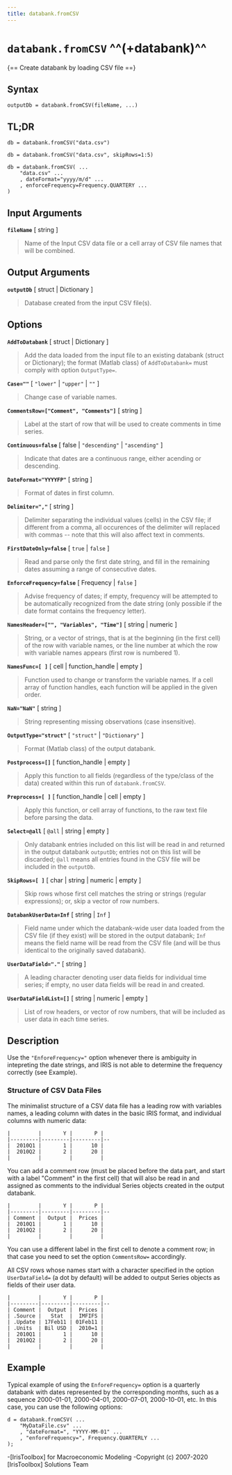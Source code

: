 ```yaml
---
title: databank.fromCSV
---
```


# `databank.fromCSV` ^^(+databank)^^

{== Create databank by loading CSV file ==}


## Syntax

    outputDb = databank.fromCSV(fileName, ...)


## TL;DR

    db = databank.fromCSV("data.csv")

    db = databank.fromCSV("data.csv", skipRows=1:5)

    db = databank.fromCSV( ...
        "data.csv" ...
        , dateFormat="yyyy/m/d" ...
        , enforceFrequency=Frequency.QUARTERY ...
    )


## Input Arguments 


__`fileName`__ [ string ] 
> 
> Name of the Input CSV data file or a cell array of CSV file names that
> will be combined.
> 

## Output Arguments 


__`outputDb`__ [ struct | Dictionary ]
> 
> Database created from the input CSV file(s).
> 

## Options 


__`AddToDatabank`__ [ struct | Dictionary ]
> 
> Add the data loaded from the input file to an existing databank (struct
> or Dictionary); the format (Matlab class) of `AddToDatabank=` must comply
> with option `OutputType=`.
> 

__`Case=""`__ [ `"lower"` | `"upper"` | `""` ] 
> 
> Change case of variable names.
> 

__`CommentsRow=["Comment", "Comments"]`__ [ string ] 
> 
> Label at the start of row that will be used to create comments in time
> series.
> 

__`Continuous=false`__ [ false | `"descending"` | `"ascending"` ]
> 
> Indicate that dates are a continuous range, either acending or
> descending.
> 

__`DateFormat="YYYYFP"`__ [ string ] 
> 
> Format of dates in first column.
> 

__`Delimiter=","`__ [ string ] 
> 
> Delimiter separating the individual values (cells) in the CSV file; if
> different from a comma, all occurences of the delimiter will replaced
> with commas -- note that this will also affect text in comments.
> 

__`FirstDateOnly=false`__ [ `true` | `false` ] 
> 
> Read and parse only the first date string, and fill in the remaining
> dates assuming a range of consecutive dates.
> 

__`EnforceFrequency=false`__ [ Frequency | `false` ]
> 
> Advise frequency of dates; if empty, frequency will be attempted to be automatically
> recognized from the date string (only possible if the date format
> contains the frequency letter).
> 

__`NamesHeader=["", "Variables", "Time"]`__ [ string | numeric ] 
> 
> String, or a vector of strings, that is at the beginning
> (in the first cell) of the row with variable names, or the line number at
> which the row with variable names appears (first row is numbered 1).
> 

__`NamesFunc=[ ]`__ [ cell | function_handle | empty ] 
> 
> Function used to change or transform the variable names. If a cell array
> of function handles, each function will be applied in the given order.
> 

__`NaN="NaN"`__ [ string ] 
> 
> String representing missing observations (case insensitive).
> 

__`OutputType="struct"`__ [ `"struct"` | `"Dictionary"` ]
> 
> Format (Matlab class) of the output databank.
> 

__`Postprocess=[]`__ [ function_handle | empty ]
> 
> Apply this function to all fields (regardless of the type/class of the
> data) created within this run of `databank.fromCSV`.
> 

__`Preprocess=[ ]`__ [ function_handle | cell | empty ] 
> 
> Apply this function, or cell array of functions, to the raw text file
> before parsing the data.
> 

__`Select=@all`__ [ `@all` | string | empty ] 
> 
> Only databank entries included on this list will be read in and returned
> in the output databank `outputDb`; entries not on this list will be
> discarded; `@all` means all entries found in the CSV file will be
> included in the `outputDb`.
> 

__`SkipRows=[ ]`__ [ char | string | numeric | empty ] 
> 
> Skip rows whose first cell matches the string or strings (regular
> expressions); or, skip a vector of row numbers.
> 

__`DatabankUserData=Inf`__ [ string | `Inf` ] 
> 
> Field name under which the databank-wide user data loaded from the CSV
> file (if they exist) will be stored in the output databank; `Inf` means
> the field name will be read from the CSV file (and will be thus identical
> to the originally saved databank).
> 

__`UserDataField="."`__ [ string ] 
> 
> A leading character denoting user data fields for individual time series;
> if empty, no user data fields will be read in and created.
> 

__`UserDataFieldList=[]`__ [ string | numeric | empty ] 
> 
> List of row headers, or vector of row numbers, that will be included as
> user data in each time series.
> 

## Description 

Use the `"EnforeFrequency="` option whenever there is ambiguity in intepreting
the date strings, and IRIS is not able to determine the frequency
correctly (see Example).


### Structure of CSV Data Files

The minimalist structure of a CSV data file has a leading row with
variables names, a leading column with dates in the basic IRIS format, 
and individual columns with numeric data:

    |         |       Y |       P |
    |---------|---------|---------|--
    |  2010Q1 |       1 |      10 |
    |  2010Q2 |       2 |      20 |
    |         |         |         |

You can add a comment row (must be placed before the data part, and start
with a label "Comment" in the first cell) that will also be read in and
assigned as comments to the individual Series objects created in the
output databank.

    |         |       Y |       P |
    |---------|---------|---------|--
    | Comment |  Output |  Prices |
    |  2010Q1 |       1 |      10 |
    |  2010Q2 |       2 |      20 |
    |         |         |         |

You can use a different label in the first cell to denote a comment row;
in that case you need to set the option `CommentsRow=` accordingly.

All CSV rows whose names start with a character specified in the option
`UserDataField=` (a dot by default) will be added to output Series
objects as fields of their user data.

    |         |       Y |       P |
    |---------|---------|---------|--
    | Comment |  Output |  Prices |
    | .Source |   Stat  |  IMFIFS |
    | .Update | 17Feb11 | 01Feb11 |
    | .Units  | Bil USD |  2010=1 |
    |  2010Q1 |       1 |      10 |
    |  2010Q2 |       2 |      20 |
    |         |         |         |


## Example 


Typical example of using the `EnforeFrequency=` option is a quarterly
databank with dates represented by the corresponding months, such as a
sequence 2000-01-01, 2000-04-01, 2000-07-01, 2000-10-01, etc. In this
case, you can use the following options:

    d = databank.fromCSV( ...
        "MyDataFile.csv" ...
        , "dateFormat=", "YYYY-MM-01" ...
        , "enforeFrequency=", Frequency.QUARTERLY ...
    );



-[IrisToolbox] for Macroeconomic Modeling
-Copyright (c) 2007-2020 [IrisToolbox] Solutions Team

